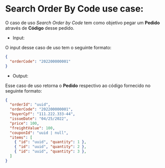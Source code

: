 # Search Order By Code use case:

O caso de uso *Search Order by Code* tem como objetivo pegar um **Pedido** através de **Código** desse pedido.

- Input:

O input desse caso de uso tem o seguinte formato:

```json
{
  "orderCode": "202200000001"
}
```

- Output:

Esse caso de uso retorna o **Pedido** respectivo ao código fornecido no seguinte formato:

```json
{
  "orderId": "uuid",
  "orderCode": "202200000001",
  "buyerCpf": "111.222.333-44",
  "issueDate": "04/25/2022",
  "price": 100,
  "freightValue": 100,
  "couponId": "uuid | null",
  "items": [
    { "id": "uuid", "quantity": 1 },
    { "id": "uuid", "quantity": 2 },
    { "id": "uuid", "quantity": 3 },
  ]
}
```
